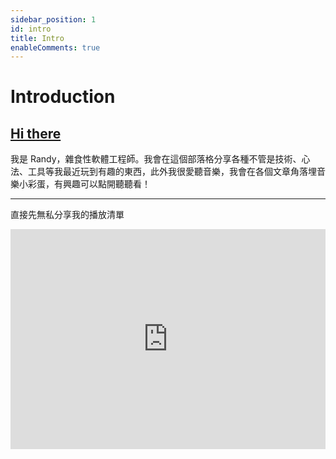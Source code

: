 ```yaml
---
sidebar_position: 1
id: intro
title: Intro
enableComments: true
---
```


# Introduction

## [Hi there](https://open.spotify.com/track/3uPnoj33fyNQRuejZ7Apxz?si=6f8d6a1de5104a42)

我是 Randy，雜食性軟體工程師。我會在這個部落格分享各種不管是技術、心法、工具等我最近玩到有趣的東西，此外我很愛聽音樂，我會在各個文章角落埋音樂小彩蛋，有興趣可以點開聽聽看！

---
直接先無私分享我的播放清單
<iframe src="https://open.spotify.com/embed/playlist/4HjhivfKo0kmVO4oEdt3mT?utm_source=generator&theme=0" width="100%" height="352" frameBorder="0" allowfullscreen="" allow="autoplay; clipboard-write; encrypted-media; fullscreen; picture-in-picture" loading="lazy"></iframe>